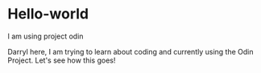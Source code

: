 # Hello-world
I am using project odin

Darryl here, I am trying to learn about coding and currently using the Odin Project. Let's see how this goes!
